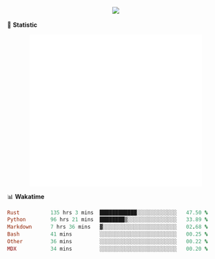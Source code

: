 <!-- https://github.com/DenverCoder1/readme-typing-svg -->
<p align="center">
<img src="https://readme-typing-svg.demolab.com?font=Orbitron&size=25&pause=1000&center=true&vCenter=true&random=false&width=600&lines=Welcome+to+my+GitHub+profile+page!" />



🌟 **Statistic**

<p align="center">
  <img width="400" align="top" src="https://github.com/fllesser/fllesser/blob/main/left.svg" />
  <img width="400" align="top" src="https://github.com/fllesser/fllesser/blob/main/right.svg" />
</p>


📊 **Wakatime**
<!--START_SECTION:waka-->

```ruby
Rust          135 hrs 3 mins  ████████████░░░░░░░░░░░░░   47.50 %
Python        96 hrs 21 mins  ████████▒░░░░░░░░░░░░░░░░   33.89 %
Markdown      7 hrs 36 mins   ▓░░░░░░░░░░░░░░░░░░░░░░░░   02.68 %
Bash          41 mins         ░░░░░░░░░░░░░░░░░░░░░░░░░   00.25 %
Other         36 mins         ░░░░░░░░░░░░░░░░░░░░░░░░░   00.22 %
MDX           34 mins         ░░░░░░░░░░░░░░░░░░░░░░░░░   00.20 %
```

<!--END_SECTION:waka-->

